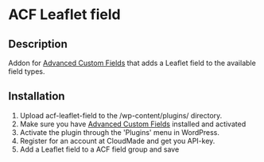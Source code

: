 ACF Leaflet field
=================
Description
-----------
Addon for [Advanced Custom Fields](http://wordpress.org/extend/plugins/advanced-custom-fields/) that adds a Leaflet field to the available field types.

Installation
------------
1. Upload acf-leaflet-field to the /wp-content/plugins/ directory.
1. Make sure you have [Advanced Custom Fields](http://wordpress.org/extend/plugins/advanced-custom-fields/) installed and activated
1. Activate the plugin through the 'Plugins' menu in WordPress.
1. Register for an account at CloudMade and get you API-key.
1. Add a Leaflet field to a ACF field group and save